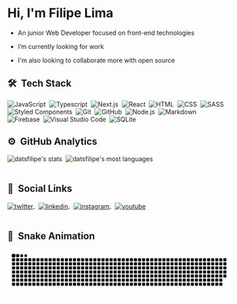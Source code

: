 <!-- about me -->
<h1 align="left">Hi, I'm Filipe Lima</h1>

- An junior Web Developer focused on front-end technologies 

- I’m currently looking for work

<!-- portfolio link
- All of my projects are available at [portfolio]()
-->

- I'm also looking to collaborate more with open source

## 🛠 &nbsp;Tech Stack

![JavaScript](https://img.shields.io/badge/-JavaScript-1f2335?style=flat-square&logo=javascript)&nbsp;
![Typescript](https://img.shields.io/badge/-Typescript-1f2335?style=flat-square&logo=typescript)&nbsp;
![Next.js](https://img.shields.io/badge/-Next-1f2335?style=flat-square&logo=next.js)&nbsp;
![React](https://img.shields.io/badge/-React-1f2335?style=flat-square&logo=react)&nbsp;
![HTML](https://img.shields.io/badge/-HTML-1f2335?style=flat-square&logo=HTML5)&nbsp;
![CSS](https://img.shields.io/badge/-CSS-1f2335?style=flat-square&logo=CSS3&logoColor=1572B6)&nbsp;
![SASS](https://img.shields.io/badge/-SASS-1f2335?style=flat-square&logo=SASS)&nbsp;
![Styled Components](https://img.shields.io/badge/-Styled%20Components-1f2335?style=flat-square&logo=styledcomponents)&nbsp;
![Git](https://img.shields.io/badge/-Git-1f2335?style=flat-square&logo=git)&nbsp;
![GitHub](https://img.shields.io/badge/-GitHub-1f2335?style=flat-square&logo=github)&nbsp;
![Node.js](https://img.shields.io/badge/-Node.js-1f2335?style=flat-square&logo=node.js)&nbsp;
![Markdown](https://img.shields.io/badge/-Markdown-1f2335?style=flat-square&logo=markdown)&nbsp;
![Firebase](https://img.shields.io/badge/-Firebase-1f2335?style=flat-square&logo=firebase)&nbsp;
![Visual Studio Code](https://img.shields.io/badge/-Visual%20Studio%20Code-1f2335?style=flat-square&logo=visual-studio-code&logoColor=007ACC)&nbsp;
![SQLite](https://img.shields.io/badge/-SQLite-1f2335?style=flat-square&logo=sqlite)&nbsp;

## ⚙️ &nbsp;GitHub Analytics

<div>
  <img height="170em" src="https://github-readme-stats.vercel.app/api?username=datsfilipe&show_icons=true&border_color=414868&border_radius=0&theme=tokyonight" alt="datsfilipe's stats"/>&nbsp;
  <img height="170em" src="https://github-readme-stats.vercel.app/api/top-langs/?username=datsfilipe&layout=compact&border_color=414868&border_radius=0&theme=tokyonight" alt="datsfilipe's most languages"/>
</div>

<br>

## 👥 &nbsp;Social Links

<div>
<a href="https://twitter.com/datisfilipe" target="_blank">
  <img align="center" src="https://img.shields.io/badge/-datisfilipe-1f2335?style=for-the-badge&logo=twitter" alt="twitter"/>  
</a>&nbsp;
<a href="https://linkedin.com/in/datsfilipe" target="_blank">
  <img align="center" src="https://img.shields.io/badge/-datsfilipe-1f2335?style=for-the-badge&logo=linkedin" alt="linkedin"/>
</a>&nbsp;
<a href="https://instagram.com/datsfilipe" target="_blank">
 <img align="center" src="https://img.shields.io/badge/-datsfilipe-1f2335?style=for-the-badge&logo=instagram" alt="instagram"/>
</a>&nbsp;
<a href="https://open.spotify.com/user/4calisip8iasfq9v3gavlqxkp" target="_blank">
 <img align="center" src="https://img.shields.io/badge/-dtsf-1f2335?style=for-the-badge&logo=spotify" alt="youtube"/>
</a>
</div>

<br>

## 🐍 &nbsp;Snake Animation

![github contribution grid snake animation](https://raw.githubusercontent.com/platane/platane/output/github-contribution-grid-snake.svg)

